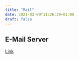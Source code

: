```yaml
---
title: "Mail"
date: 2021-03-09T11:26:29+01:00
draft: false
---
```


## E-Mail Server

[Link](https://box.derchef.email/mail)

